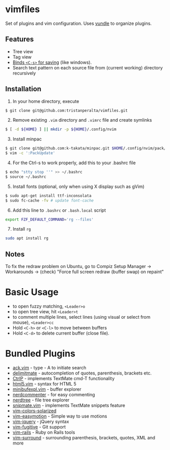 # vimfiles

Set of plugins and vim configuration. Uses [vundle](https://github.com/gmarik/vundle) to organize plugins.

## Features
 * Tree view
 * Tag view
 * [Binds `<C-s>` for saving](http://sigttou.com/vim-ctrl-s) (like windows).
 * Search text pattern on each source file from (current working) directory recursively

## Installation
1. In your home directory, execute

```bash
$ git clone git@github.com:tristanperalta/vimfiles.git
```

2. Remove existing `.vim` directory and `.vimrc` file and create symlinks

```bash
$ [ -d ${HOME} ] || mkdir -p ${HOME}/.config/nvim
```

3. Install minpac

```bash
$ git clone git@github.com:k-takata/minpac.git $HOME/.config/nvim/pack/minpac/opt/minpac
$ vim -c ':PackUpdate'
```

4. For the Ctrl-s to work properly, add this to your .bashrc file

```bash
$ echo "stty stop ''" >> ~/.bashrc
$ source ~/.bashrc
```

5. Install fonts (optional, only when using X display such as gVim)

```bash
$ sudo apt-get install ttf-inconsolata
$ sudo fc-cache -fv # update font-cache
```

6. Add this line to `.bashrc` or `.bash.local` script
```sh
export FZF_DEFAULT_COMMAND='rg --files'
```
7. Install `rg`
```sh
sudo apt install rg
```

## Notes
To fix the redraw problem on Ubuntu, go to Compiz Setup Manager &rarr; Workarounds &rarr; (check) "Force full screen redraw (buffer swap) on repaint"

# Basic Usage
 * to open fuzzy matching, `<Leader>o`
 * to open tree view, hit `<Leader>t`
 * to comment multiple lines, select lines
   (using visual or select from mouse), `<Leader>cc`
 * Hold `<C-h>` or `<C-l>` to move between buffers
 * Hold `<C-d>` to delete current buffer (close file).

# Bundled Plugins
 * [ack.vim](https://github.com/mileszs/ack.vim) - type <leader> - A to initiate search
 * [delimitmate](https://github.com/Raimondi/delimitMate.git) - autocompletion of quotes, parenthesis, brackets etc.
 * [CtrlP](https://github.com/kien/ctrlp.vim) - implements TextMate cmd-T functionality
 * [html5.vim](https://github.com/othree/html5.vim.git) - syntax for HTML 5
 * [minibufexpl.vim](https://github.com/fholgado/minibufexpl.vim.git) - buffer explorer
 * [nerdcommenter](https://github.com/scrooloose/nerdcommenter.git) - for easy commenting
 * [nerdtree](https://github.com/scrooloose/nerdtree.git) - file tree explorer
 * [snipmate.vim](https://github.com/msanders/snipmate.vim.git) - implements TextMate snippets feature
 * [vim-colors-solarized](https://github.com/altercation/vim-colors-solarized.git)
 * [vim-easymotion](https://github.com/Lokaltog/vim-easymotion.git) - Simple way to use motions
 * [vim-jquery](https://github.com/itspriddle/vim-jquery.git) - jQuery syntax
 * [vim-fugitive](https://github.com/tpope/vim-fugitive.git) - Git support
 * [vim-rails](https://github.com/tpope/vim-rails.git) - Ruby on Rails tools
 * [vim-surround](https://github.com/tpope/vim-surround.git) - surrounding parenthesis, brackets, quotes, XML and more

